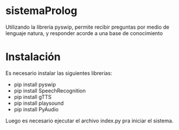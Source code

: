 # sistemaProlog
Utilizando la libreria pyswip, permite recibir preguntas por medio de lenguaje natura, y responder acorde a una base de conocimiento

# Instalación 

Es necesario instalar las siguientes librerias:
  - pip install pyswip
  - pip install SpeechRecognition
  - pip install gTTS
  - pip install playsound
  - pip install PyAudio
  
  
Luego es necesario ejecutar el archivo index.py pra iniciar el sistema.
